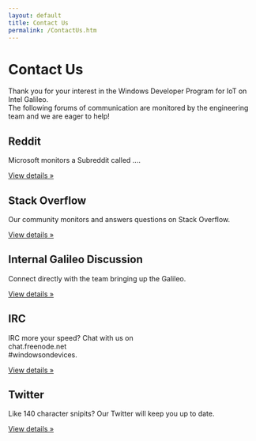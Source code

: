 ```yaml
---
layout: default
title: Contact Us
permalink: /ContactUs.htm
---
```



<div class="jumbotron">
  <div class="container">
  <h1>Contact Us</h1>
  <p>
    Thank you for your interest in the Windows Developer Program for IoT on Intel Galileo.
    <br/>The following forums of communication are monitored by the engineering team and we are eager to help!
  </p>
  </div>
</div>

<div class="row">
  <div class="col-md-4">
    <h2>Reddit</h2>
    <p>Microsoft monitors a Subreddit called ....</p>
    <p>
      <a class="btn btn-default" href="#" role="button">View details &raquo;</a>
    </p>
  </div>
  <div class="col-md-4">
    <h2>Stack Overflow</h2>
    <p>Our community monitors and answers questions on Stack Overflow.</p>
    <p>
      <a class="btn btn-default" href="mailto:IoTQuark@microsoft.com" role="button">View details &raquo;</a>
    </p>
  </div>
  <div class="col-md-4">
    <h2>Internal Galileo Discussion</h2>
    <p>Connect directly with the team bringing up the Galileo.</p>
    <p>
      <a class="btn btn-default" href="mailto:IoTQuark@microsoft.com" role="button">View details &raquo;</a>
    </p>
  </div>
</div>
<div class="row">
  <div class="col-md-4">
    <h2>IRC</h2>
    <p>
      IRC more your speed? Chat with us on <br/>chat.freenode.net<br/>#windowsondevices.
    </p>
    <p>
      <a class="btn btn-default" href="mailto:IoTQuark@microsoft.com" role="button">View details &raquo;</a>
    </p>
  </div>
  <div class="col-md-4">
    <h2>Twitter</h2>
    <p>Like 140 character snipits? Our Twitter will keep you up to date.</p>
    <p>
      <a class="btn btn-default" href="mailto:IoTQuark@microsoft.com" role="button">View details &raquo;</a>
    </p>
  </div>
</div>
